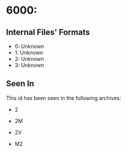 # 6000: 

## Internal Files' Formats
- 0: Unknown
- 1: Unknown
- 2: Unknown
- 3: Unknown

## Seen In

This id has been seen in the following archives:  

- 2  

- 2M  

- 2V  

- M2  
